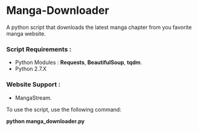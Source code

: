 # Manga-Downloader
A python script that downloads the latest manga chapter from you favorite manga website.

### Script Requirements :
* Python Modules : **Requests**, **BeautifulSoup**, **tqdm**.
* Python 2.7.X

### Website Support :
* MangaStream.

To use the script, use the following command:

**python manga_downloader.py**